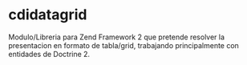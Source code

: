cdidatagrid
==========


Modulo/Libreria para Zend Framework 2 que pretende resolver la presentacion en formato de tabla/grid, 
trabajando principalmente con entidades de Doctrine 2.

